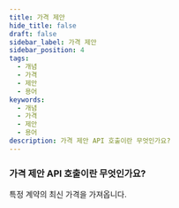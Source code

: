 ```yaml
---
title: 가격 제안
hide_title: false
draft: false
sidebar_label: 가격 제안
sidebar_position: 4
tags:
  - 개념
  - 가격
  - 제안
  - 용어
keywords:
  - 개념
  - 가격
  - 제안
  - 용어
description: 가격 제안 API 호출이란 무엇인가요?
---
```


### 가격 제안 API 호출이란 무엇인가요?

특정 계약의 최신 가격을 가져옵니다.
